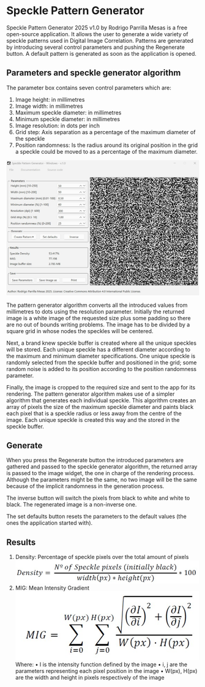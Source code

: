# Speckle Pattern Generator
Speckle Pattern Generator 2025 v1.0 by Rodrigo Parrilla Mesas is a free open-source application. It allows the user to generate a wide variety of speckle patterns used in Digital Image Correlation. 
Patterns are generated by introducing several control parameters and pushing the Regenerate button. A default pattern is generated as soon as the application is opened. 


## Parameters and speckle generator algorithm
The parameter box contains seven control parameters which are:
1.	Image height: in millimetres
2.	Image width: in millimetres
3.	Maximum speckle diameter: in millimetres
4.	Minimum speckle diameter: in millimetres
5.	Image resolution: in dots per inch
6.	Grid step: Axis separation as a percentage of the maximum diameter of the speckle
7.	Position randomness: Is the radius around its original position in the grid a speckle could be moved to as a percentage of the maximum diameter.

![GUI.jpg](Readme_images/GUI.jpg)

The pattern generator algorithm converts all the introduced values from millimetres to dots using the resolution parameter. Initially the returned image is a white image of the requested size plus some padding so there are no out of bounds writing problems. The image has to be divided by a square grid in whose nodes the speckles will be centered.
 
Next, a brand knew speckle buffer is created where all the unique speckles will be stored. Each unique speckle has a different diameter according to the maximum and minimum diameter specifications. One unique speckle is randomly selected from the speckle buffer and positioned in the grid; some random noise is added to its position according to the position randomness parameter.

Finally, the image is cropped to the required size and sent to the app for its rendering.
The pattern generator algorithm makes use of a simpler algorithm that generates each individual speckle. This algorithm creates an array of pixels the size of the maximum speckle diameter and paints black each pixel that is a speckle radius or less away from the centre of the image. Each unique speckle is created this way and the stored in the speckle buffer.

## Generate
When you press the Regenerate button the introduced parameters are gathered and passed to the speckle generator algorithm, the returned array is passed to the image widget, the one in charge of the rendering process. Although the parameters might be the same, no two image will be the same because of the implicit randomness in the generation process.

The inverse button will switch the pixels from black to white and white to black. The regenerated image is a non-inverse one.

The set defaults button resets the parameters to the default values (the ones the application started with).

## Results
1. Density: Percentage of speckle pixels over the total amount of pixels
![densitiy_formula.jpg](Readme_images/density_formula.jpg)
2. MIG: Mean Intensity Gradient
![MIG_formula.jpg](Readme_images/MIG_formula.jpg)
Where:
• I is the intensity function defined by the image
• i, j are the parameters representing each pixel position in the image
• W(px), H(px) are the width and height in pixels respectively of the image


